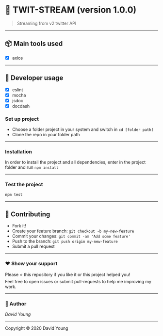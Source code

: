 # **:triangular_flag_on_post: TWIT-STREAM** (version 1.0.0)


> Streaming from v2 twitter API

---

## **:package: Main tools used**

- [x] axios

---

## **:wrench: Developer usage**

- [x] eslint
- [x] mocha
- [x] jsdoc
- [x] docdash

### **Set up project**

- Choose a folder project in your system and switch in `cd [folder path]`
- Clone the repo in your folder path

---

### **Installation**

In order to install the project and all dependencies, enter in the project folder and run `npm install`

---

### Test the project

```bash
npm test
```

---


## **:handshake: Contributing**

- Fork it!
- Create your feature branch: `git checkout -b my-new-feature`
- Commit your changes: `git commit -am 'Add some feature'`
- Push to the branch: `git push origin my-new-feature`
- Submit a pull request

---



### **:heart: Show your support**

Please :star: this repository if you like it or this project helped you!\
Feel free to open issues or submit pull-requests to help me improving my work.


---

### **:robot: Author**

_*David Young*_


---

Copyright © 2020 David Young
